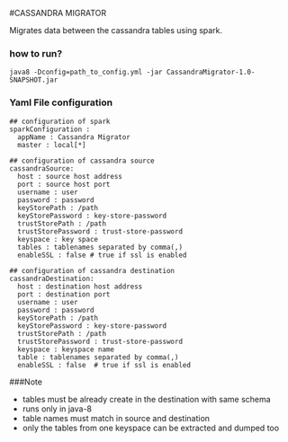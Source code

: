 #CASSANDRA MIGRATOR

Migrates data between the cassandra tables using spark.

### how to run?
```
java8 -Dconfig=path_to_config.yml -jar CassandraMigrator-1.0-SNAPSHOT.jar
```

### Yaml File configuration
```
## configuration of spark
sparkConfiguration :
  appName : Cassandra Migrator
  master : local[*]

## configuration of cassandra source
cassandraSource:
  host : source host address
  port : source host port
  username : user
  password : password
  keyStorePath : /path
  keyStorePassword : key-store-password
  trustStorePath : /path
  trustStorePassword : trust-store-password
  keyspace : key space
  tables : tablenames separated by comma(,)
  enableSSL : false # true if ssl is enabled

## configuration of cassandra destination
cassandraDestination:
  host : destination host address
  port : destination port
  username : user
  password : password
  keyStorePath : /path
  keyStorePassword : key-store-password
  trustStorePath : /path
  trustStorePassword : trust-store-password
  keyspace : keyspace name
  table : tablenames separated by comma(,)
  enableSSL : false  # true if ssl is enabled
```

###Note
- tables must be already create in the destination with same schema
- runs only in java-8
- table names must match in source and destination
- only the tables from one keyspace can be extracted and dumped too
